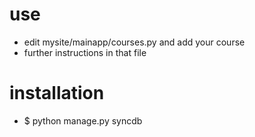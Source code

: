 use
===
* edit mysite/mainapp/courses.py and add your course
* further instructions in that file

installation
============
* $ python manage.py syncdb

